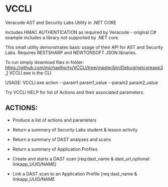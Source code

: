 # VCCLI
Veracode AST and Security Labs Utility in .NET CORE

Includes HMAC AUTHENTICATION as required by Veracode - original C# example includes a library not supported by .NET core.

This small utility demonstrates basic usage of their API for AST and Security Labs. Requires RESTSHARP and NEWTONSOFT JSON libraries.

To run simply download files in folder: https://github.com/michaelhorty/VCCLI/tree/master/bin/Debug/netcoreapp3.1
      VCCLI.exe is the CLI

USAGE: VCCLI.exe action --param1 param1_value --param2 param2_value

Try VCCLI HELP for list of Actions and their associated parameters.

ACTIONS:
--------
- Produce a list of actions and parameters

- Return a summary of Security Labs student & lesson activity

- Return a summary of DAST analyses and scans

- Return a summary of Application Profiles

- Create and starts a DAST scan [req:dast_name & dast_url,optional: linkapp_UUID/NAME]

- Link a DAST scan to an Application Profile [req dast_name & linkapp_UUID/NAME
